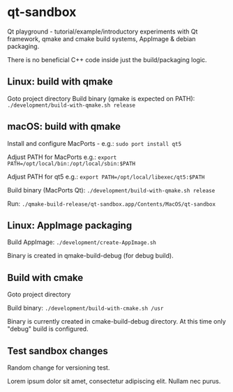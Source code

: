 # qt-sandbox
Qt playground - tutorial/example/introductory experiments with Qt framework,
qmake and cmake build systems, AppImage & debian packaging.

There is no beneficial C++ code inside just the build/packaging logic.

## Linux: build with qmake
Goto project directory
Build binary (qmake is expected on PATH): `./development/build-with-qmake.sh release`

## macOS: build with qmake
Install and configure MacPorts - e.g.: `sudo port install qt5`

Adjust PATH for MacPorts e.g.: `export PATH=/opt/local/bin:/opt/local/sbin:$PATH`

Adjust PATH for qt5 e.g.: `export PATH=/opt/local/libexec/qt5:$PATH`

Build binary (MacPorts Qt): `./development/build-with-qmake.sh release`

Run: `./qmake-build-release/qt-sandbox.app/Contents/MacOS/qt-sandbox`

## Linux: AppImage packaging
Build AppImage: `./development/create-AppImage.sh`

Binary is created in qmake-build-debug (for debug build).

## Build with cmake
Goto project directory

Build binary: `./development/build-with-cmake.sh /usr`

Binary is currently created in cmake-build-debug directory. At this time only
"debug" build is configured.


## Test sandbox changes
Random change for versioning test.

Lorem ipsum dolor sit amet, consectetur adipiscing elit. Nullam nec purus.
